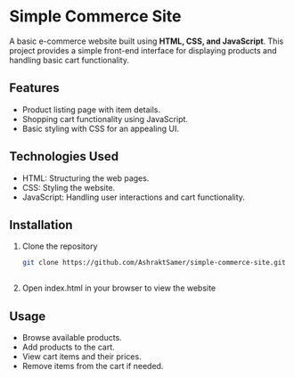 # Simple Commerce Site

A basic e-commerce website built using **HTML, CSS, and JavaScript**. This project provides a simple front-end interface for displaying products and handling basic cart functionality.

## Features
- Product listing page with item details.
- Shopping cart functionality using JavaScript.
- Basic styling with CSS for an appealing UI.

## Technologies Used

- HTML: Structuring the web pages.
- CSS: Styling the website.
- JavaScript: Handling user interactions and cart functionality.

## Installation

1. Clone the repository
   ```bash
   git clone https://github.com/AshraktSamer/simple-commerce-site.git
  
2. Open index.html in your browser to view the website

## Usage

- Browse available products.
- Add products to the cart.
- View cart items and their prices.
- Remove items from the cart if needed.







